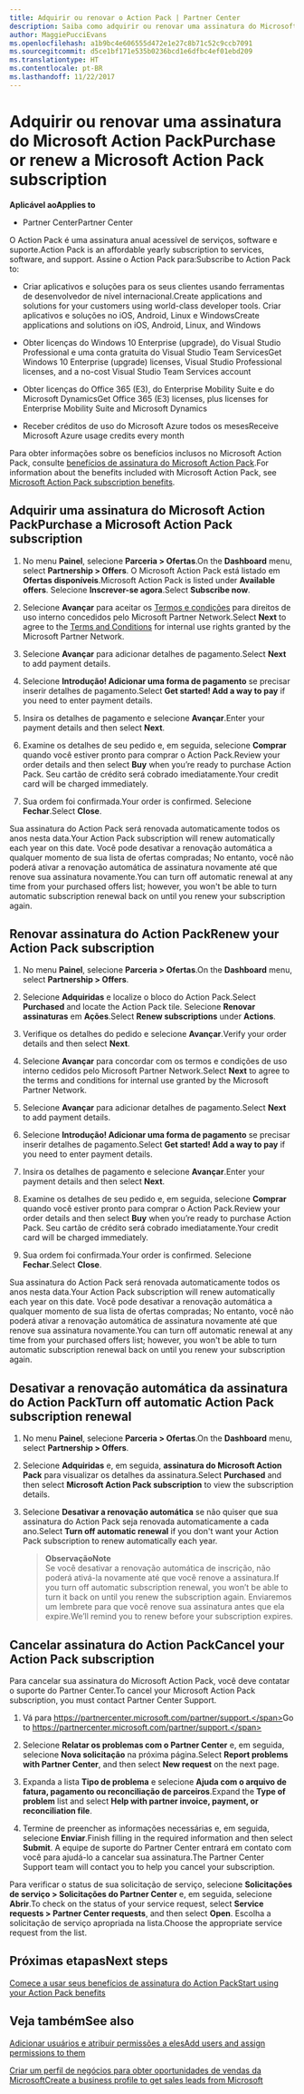 ```yaml
---
title: Adquirir ou renovar o Action Pack | Partner Center
description: Saiba como adquirir ou renovar uma assinatura do Microsoft Action Pack.
author: MaggiePucciEvans
ms.openlocfilehash: a1b9bc4e606555d472e1e27c8b71c52c9ccb7091
ms.sourcegitcommit: d5ce1bf171e535b0236bcd1e6dfbc4ef01ebd209
ms.translationtype: HT
ms.contentlocale: pt-BR
ms.lasthandoff: 11/22/2017
---
```

# <a name="purchase-or-renew-a-microsoft-action-pack-subscription"></a><span data-ttu-id="b5ef5-103">Adquirir ou renovar uma assinatura do Microsoft Action Pack</span><span class="sxs-lookup"><span data-stu-id="b5ef5-103">Purchase or renew a Microsoft Action Pack subscription</span></span>

**<span data-ttu-id="b5ef5-104">Aplicável ao</span><span class="sxs-lookup"><span data-stu-id="b5ef5-104">Applies to</span></span>**

-  <span data-ttu-id="b5ef5-105">Partner Center</span><span class="sxs-lookup"><span data-stu-id="b5ef5-105">Partner Center</span></span>


<span data-ttu-id="b5ef5-106">O Action Pack é uma assinatura anual acessível de serviços, software e suporte.</span><span class="sxs-lookup"><span data-stu-id="b5ef5-106">Action Pack is an affordable yearly subscription to services, software, and support.</span></span> <span data-ttu-id="b5ef5-107">Assine o Action Pack para:</span><span class="sxs-lookup"><span data-stu-id="b5ef5-107">Subscribe to Action Pack to:</span></span>

- <span data-ttu-id="b5ef5-108">Criar aplicativos e soluções para os seus clientes usando ferramentas de desenvolvedor de nível internacional.</span><span class="sxs-lookup"><span data-stu-id="b5ef5-108">Create applications and solutions for your customers using world-class developer tools.</span></span> <span data-ttu-id="b5ef5-109">Criar aplicativos e soluções no iOS, Android, Linux e Windows</span><span class="sxs-lookup"><span data-stu-id="b5ef5-109">Create applications and solutions on iOS, Android, Linux, and Windows</span></span> 

- <span data-ttu-id="b5ef5-110">Obter licenças do Windows 10 Enterprise (upgrade), do Visual Studio Professional e uma conta gratuita do Visual Studio Team Services</span><span class="sxs-lookup"><span data-stu-id="b5ef5-110">Get Windows 10 Enterprise (upgrade) licenses, Visual Studio Professional licenses, and a no-cost Visual Studio Team Services account</span></span> 

- <span data-ttu-id="b5ef5-111">Obter licenças do Office 365 (E3), do Enterprise Mobility Suite e do Microsoft Dynamics</span><span class="sxs-lookup"><span data-stu-id="b5ef5-111">Get Office 365 (E3) licenses, plus licenses for Enterprise Mobility Suite and Microsoft Dynamics</span></span> 

- <span data-ttu-id="b5ef5-112">Receber créditos de uso do Microsoft Azure todos os meses</span><span class="sxs-lookup"><span data-stu-id="b5ef5-112">Receive Microsoft Azure usage credits every month</span></span>

<span data-ttu-id="b5ef5-113">Para obter informações sobre os benefícios inclusos no Microsoft Action Pack, consulte [benefícios de assinatura do Microsoft Action Pack](mpn-action-pack-subscription-benefits.md).</span><span class="sxs-lookup"><span data-stu-id="b5ef5-113">For information about the benefits included with Microsoft Action Pack, see [Microsoft Action Pack subscription benefits](mpn-action-pack-subscription-benefits.md).</span></span> 


## <a name="purchase-a-microsoft-action-pack-subscription"></a><span data-ttu-id="b5ef5-114">Adquirir uma assinatura do Microsoft Action Pack</span><span class="sxs-lookup"><span data-stu-id="b5ef5-114">Purchase a Microsoft Action Pack subscription</span></span>

1. <span data-ttu-id="b5ef5-115">No menu **Painel**, selecione **Parceria > Ofertas**.</span><span class="sxs-lookup"><span data-stu-id="b5ef5-115">On the **Dashboard** menu, select **Partnership > Offers**.</span></span> <span data-ttu-id="b5ef5-116">O Microsoft Action Pack está listado em **Ofertas disponíveis**.</span><span class="sxs-lookup"><span data-stu-id="b5ef5-116">Microsoft Action Pack is listed under **Available offers**.</span></span> <span data-ttu-id="b5ef5-117">Selecione **Inscrever-se agora**.</span><span class="sxs-lookup"><span data-stu-id="b5ef5-117">Select **Subscribe now**.</span></span> 

2. <span data-ttu-id="b5ef5-118">Selecione **Avançar** para aceitar os [Termos e condições](https://go.microsoft.com/fwlink/?linkid=842232) para direitos de uso interno concedidos pelo Microsoft Partner Network.</span><span class="sxs-lookup"><span data-stu-id="b5ef5-118">Select **Next** to agree to the [Terms and Conditions](https://go.microsoft.com/fwlink/?linkid=842232) for internal use rights granted by the Microsoft Partner Network.</span></span>  

3. <span data-ttu-id="b5ef5-119">Selecione **Avançar** para adicionar detalhes de pagamento.</span><span class="sxs-lookup"><span data-stu-id="b5ef5-119">Select **Next** to add payment details.</span></span> 

4. <span data-ttu-id="b5ef5-120">Selecione **Introdução! Adicionar uma forma de pagamento** se precisar inserir detalhes de pagamento.</span><span class="sxs-lookup"><span data-stu-id="b5ef5-120">Select **Get started! Add a way to pay** if you need to enter payment details.</span></span> 

5. <span data-ttu-id="b5ef5-121">Insira os detalhes de pagamento e selecione **Avançar**.</span><span class="sxs-lookup"><span data-stu-id="b5ef5-121">Enter your payment details and then select **Next**.</span></span>

6. <span data-ttu-id="b5ef5-122">Examine os detalhes de seu pedido e, em seguida, selecione **Comprar** quando você estiver pronto para comprar o Action Pack.</span><span class="sxs-lookup"><span data-stu-id="b5ef5-122">Review your order details and then select **Buy** when you’re ready to purchase Action Pack.</span></span> <span data-ttu-id="b5ef5-123">Seu cartão de crédito será cobrado imediatamente.</span><span class="sxs-lookup"><span data-stu-id="b5ef5-123">Your credit card will be charged immediately.</span></span>

7. <span data-ttu-id="b5ef5-124">Sua ordem foi confirmada.</span><span class="sxs-lookup"><span data-stu-id="b5ef5-124">Your order is confirmed.</span></span> <span data-ttu-id="b5ef5-125">Selecione **Fechar**.</span><span class="sxs-lookup"><span data-stu-id="b5ef5-125">Select **Close**.</span></span>

<span data-ttu-id="b5ef5-126">Sua assinatura do Action Pack será renovada automaticamente todos os anos nesta data.</span><span class="sxs-lookup"><span data-stu-id="b5ef5-126">Your Action Pack subscription will renew automatically each year on this date.</span></span> <span data-ttu-id="b5ef5-127">Você pode desativar a renovação automática a qualquer momento de sua lista de ofertas compradas; No entanto, você não poderá ativar a renovação automática de assinatura novamente até que renove sua assinatura novamente.</span><span class="sxs-lookup"><span data-stu-id="b5ef5-127">You can turn off automatic renewal at any time from your purchased offers list; however, you won't be able to turn automatic subscription renewal back on until you renew your subscription again.</span></span> 


## <a name="renew-your-action-pack-subscription"></a><span data-ttu-id="b5ef5-128">Renovar assinatura do Action Pack</span><span class="sxs-lookup"><span data-stu-id="b5ef5-128">Renew your Action Pack subscription</span></span>

1. <span data-ttu-id="b5ef5-129">No menu **Painel**, selecione **Parceria > Ofertas**.</span><span class="sxs-lookup"><span data-stu-id="b5ef5-129">On the **Dashboard** menu, select **Partnership > Offers**.</span></span>  

2. <span data-ttu-id="b5ef5-130">Selecione **Adquiridas** e localize o bloco do Action Pack.</span><span class="sxs-lookup"><span data-stu-id="b5ef5-130">Select **Purchased** and locate the Action Pack tile.</span></span> <span data-ttu-id="b5ef5-131">Selecione **Renovar assinaturas** em **Ações**.</span><span class="sxs-lookup"><span data-stu-id="b5ef5-131">Select **Renew subscriptions** under **Actions**.</span></span>  

3. <span data-ttu-id="b5ef5-132">Verifique os detalhes do pedido e selecione **Avançar**.</span><span class="sxs-lookup"><span data-stu-id="b5ef5-132">Verify your order details and then select **Next**.</span></span>

4. <span data-ttu-id="b5ef5-133">Selecione **Avançar** para concordar com os termos e condições de uso interno cedidos pelo Microsoft Partner Network.</span><span class="sxs-lookup"><span data-stu-id="b5ef5-133">Select **Next** to agree to the terms and conditions for internal use granted by the Microsoft Partner Network.</span></span>  

5. <span data-ttu-id="b5ef5-134">Selecione **Avançar** para adicionar detalhes de pagamento.</span><span class="sxs-lookup"><span data-stu-id="b5ef5-134">Select **Next** to add payment details.</span></span> 

6. <span data-ttu-id="b5ef5-135">Selecione **Introdução! Adicionar uma forma de pagamento** se precisar inserir detalhes de pagamento.</span><span class="sxs-lookup"><span data-stu-id="b5ef5-135">Select **Get started! Add a way to pay** if you need to enter payment details.</span></span> 

7. <span data-ttu-id="b5ef5-136">Insira os detalhes de pagamento e selecione **Avançar**.</span><span class="sxs-lookup"><span data-stu-id="b5ef5-136">Enter your payment details and then select **Next**.</span></span>

8. <span data-ttu-id="b5ef5-137">Examine os detalhes de seu pedido e, em seguida, selecione **Comprar** quando você estiver pronto para comprar o Action Pack.</span><span class="sxs-lookup"><span data-stu-id="b5ef5-137">Review your order details and then select **Buy** when you’re ready to purchase Action Pack.</span></span> <span data-ttu-id="b5ef5-138">Seu cartão de crédito será cobrado imediatamente.</span><span class="sxs-lookup"><span data-stu-id="b5ef5-138">Your credit card will be charged immediately.</span></span>

9. <span data-ttu-id="b5ef5-139">Sua ordem foi confirmada.</span><span class="sxs-lookup"><span data-stu-id="b5ef5-139">Your order is confirmed.</span></span> <span data-ttu-id="b5ef5-140">Selecione **Fechar**.</span><span class="sxs-lookup"><span data-stu-id="b5ef5-140">Select **Close**.</span></span>

<span data-ttu-id="b5ef5-141">Sua assinatura do Action Pack será renovada automaticamente todos os anos nesta data.</span><span class="sxs-lookup"><span data-stu-id="b5ef5-141">Your Action Pack subscription will renew automatically each year on this date.</span></span> <span data-ttu-id="b5ef5-142">Você pode desativar a renovação automática a qualquer momento de sua lista de ofertas compradas; No entanto, você não poderá ativar a renovação automática de assinatura novamente até que renove sua assinatura novamente.</span><span class="sxs-lookup"><span data-stu-id="b5ef5-142">You can turn off automatic renewal at any time from your purchased offers list; however, you won't be able to turn automatic subscription renewal back on until you renew your subscription again.</span></span> 


## <a name="turn-off-automatic-action-pack-subscription-renewal"></a><span data-ttu-id="b5ef5-143">Desativar a renovação automática da assinatura do Action Pack</span><span class="sxs-lookup"><span data-stu-id="b5ef5-143">Turn off automatic Action Pack subscription renewal</span></span>

1. <span data-ttu-id="b5ef5-144">No menu **Painel**, selecione **Parceria > Ofertas**.</span><span class="sxs-lookup"><span data-stu-id="b5ef5-144">On the **Dashboard** menu, select **Partnership > Offers**.</span></span> 

2. <span data-ttu-id="b5ef5-145">Selecione **Adquiridas** e, em seguida, **assinatura do Microsoft Action Pack** para visualizar os detalhes da assinatura.</span><span class="sxs-lookup"><span data-stu-id="b5ef5-145">Select **Purchased** and then select **Microsoft Action Pack subscription** to view the subscription details.</span></span> 

3. <span data-ttu-id="b5ef5-146">Selecione **Desativar a renovação automática** se não quiser que sua assinatura do Action Pack seja renovada automaticamente a cada ano.</span><span class="sxs-lookup"><span data-stu-id="b5ef5-146">Select **Turn off automatic renewal** if you don't want your Action Pack subscription to renew automatically each year.</span></span> 

    >**<span data-ttu-id="b5ef5-147">Observação</span><span class="sxs-lookup"><span data-stu-id="b5ef5-147">Note</span></span>**<br>
    <span data-ttu-id="b5ef5-148">Se você desativar a renovação automática de inscrição, não poderá ativá-la novamente até que você renove a assinatura.</span><span class="sxs-lookup"><span data-stu-id="b5ef5-148">If you turn off automatic subscription renewal, you won’t be able to turn it back on until you renew the subscription again.</span></span> <span data-ttu-id="b5ef5-149">Enviaremos um lembrete para que você renove sua assinatura antes que ela expire.</span><span class="sxs-lookup"><span data-stu-id="b5ef5-149">We’ll remind you to renew before your subscription expires.</span></span>


## <a name="cancel-your-action-pack-subscription"></a><span data-ttu-id="b5ef5-150">Cancelar assinatura do Action Pack</span><span class="sxs-lookup"><span data-stu-id="b5ef5-150">Cancel your Action Pack subscription</span></span>

<span data-ttu-id="b5ef5-151">Para cancelar sua assinatura do Microsoft Action Pack, você deve contatar o suporte do Partner Center.</span><span class="sxs-lookup"><span data-stu-id="b5ef5-151">To cancel your Microsoft Action Pack subscription, you must contact Partner Center Support.</span></span>

1. <span data-ttu-id="b5ef5-152">Vá para https://partnercenter.microsoft.com/partner/support.</span><span class="sxs-lookup"><span data-stu-id="b5ef5-152">Go to https://partnercenter.microsoft.com/partner/support.</span></span>

2. <span data-ttu-id="b5ef5-153">Selecione **Relatar os problemas com o Partner Center** e, em seguida, selecione **Nova solicitação** na próxima página.</span><span class="sxs-lookup"><span data-stu-id="b5ef5-153">Select **Report problems with Partner Center**, and then select **New request** on the next page.</span></span>

3. <span data-ttu-id="b5ef5-154">Expanda a lista **Tipo de problema** e selecione **Ajuda com o arquivo de fatura, pagamento ou reconciliação de parceiros**.</span><span class="sxs-lookup"><span data-stu-id="b5ef5-154">Expand the **Type of problem** list and select **Help with partner invoice, payment, or reconciliation file**.</span></span> 

4. <span data-ttu-id="b5ef5-155">Termine de preencher as informações necessárias e, em seguida, selecione **Enviar**.</span><span class="sxs-lookup"><span data-stu-id="b5ef5-155">Finish filling in the required information and then select **Submit**.</span></span> <span data-ttu-id="b5ef5-156">A equipe de suporte do Partner Center entrará em contato com você para ajudá-lo a cancelar sua assinatura.</span><span class="sxs-lookup"><span data-stu-id="b5ef5-156">The Partner Center Support team will contact you to help you cancel your subscription.</span></span>

<span data-ttu-id="b5ef5-157">Para verificar o status de sua solicitação de serviço, selecione **Solicitações de serviço > Solicitações do Partner Center** e, em seguida, selecione **Abrir**.</span><span class="sxs-lookup"><span data-stu-id="b5ef5-157">To check on the status of your service request, select **Service requests > Partner Center requests**, and then select **Open**.</span></span> <span data-ttu-id="b5ef5-158">Escolha a solicitação de serviço apropriada na lista.</span><span class="sxs-lookup"><span data-stu-id="b5ef5-158">Choose the appropriate service request from the list.</span></span>  

 
## <a name="next-steps"></a><span data-ttu-id="b5ef5-159">Próximas etapas</span><span class="sxs-lookup"><span data-stu-id="b5ef5-159">Next steps</span></span>

[<span data-ttu-id="b5ef5-160">Comece a usar seus benefícios de assinatura do Action Pack</span><span class="sxs-lookup"><span data-stu-id="b5ef5-160">Start using your Action Pack benefits</span></span>](manage-your-partner-network-benefits.md)


## <a name="see-also"></a><span data-ttu-id="b5ef5-161">Veja também</span><span class="sxs-lookup"><span data-stu-id="b5ef5-161">See also</span></span>

[<span data-ttu-id="b5ef5-162">Adicionar usuários e atribuir permissões a eles</span><span class="sxs-lookup"><span data-stu-id="b5ef5-162">Add users and assign permissions to them</span></span>](create-user-accounts-and-set-permissions.md)

[<span data-ttu-id="b5ef5-163">Criar um perfil de negócios para obter oportunidades de vendas da Microsoft</span><span class="sxs-lookup"><span data-stu-id="b5ef5-163">Create a business profile to get sales leads from Microsoft</span></span>](create-a-marketing-profile.md)



